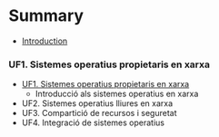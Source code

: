 # Summary

* [Introduction](README.md)

### UF1. Sistemes operatius propietaris en xarxa

* [UF1. Sistemes operatius propietaris en xarxa](UF1.md)
    * Introducció als sistemes operatius en xarxa
* UF2. Sistemes operatius lliures en xarxa
* UF3. Compartició de recursos i seguretat
* UF4. Integració de sistemes operatius

